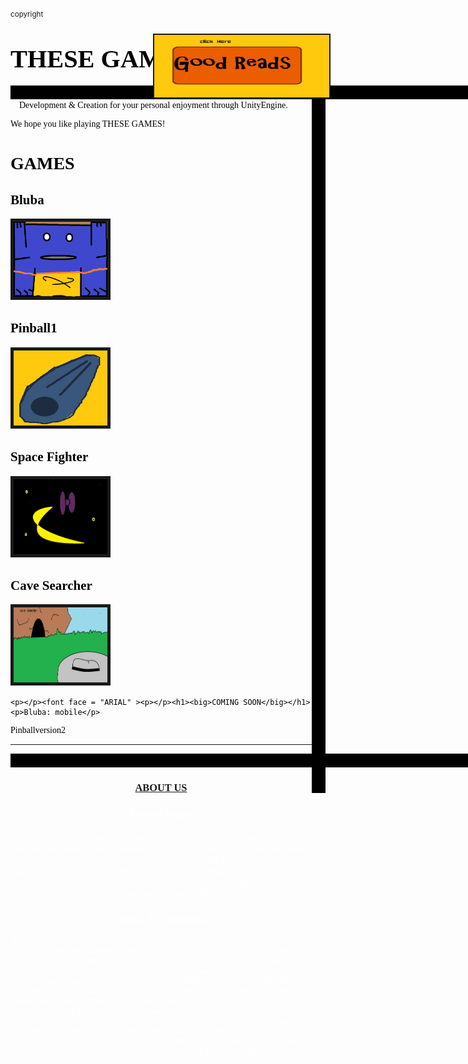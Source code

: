 <html>

<head>
<script async src="https://www.googletagmanager.com/gtag/js?id=UA-111559017-1"></script>
<script>
  window.dataLayer = window.dataLayer || [];
  function gtag(){dataLayer.push(arguments);}
  gtag('js', new Date());

  gtag('config', 'UA-111559017-1');
</script>
<meta name="google-site-verification" content="yjHml9lkftCJ1raEbsypdUbs3PPt6Ij8lSahk4y_WQ4" />
    <meta name="keywords" content="free,online,games,thesegames,videogames,entertainment"/>
    <meta name="owner" content="Alexander Blesener"/>
    <meta name="description" content="free online games for your personal enjoyment"/>
    <meta name="revision" content="lastmodified: 2017-12-27"/>
   <title>THESEGAMES</title><small>copyright</small> </head>
<a href="https://www.amazon.com/dp/B078KN1K3X"><img style="position:absolute;right:220px;top:105px;width:280px;height:100px;" border="2" src="goodreads.png" alt="goodreads"  ></a>

    
<style>
    .vl {border-right: 22px solid black; height: 1200px;} 
  </style>
<div class="vl">
    
<body background="backgroundgrey.png">

<p><h1><big><big><font face="PALATINO" color="black">THESE GAMES</font></big></big></h1>
</p>
<p>
<style> .hl {border-left:1330px solid black; height: 22px;}</style><div class="hl"></div>
<font face="GEORGIA" color="black">&emsp;Development & Creation for your personal enjoyment through UnityEngine. 
<p> We hope you like playing THESE GAMES! </p>
<p>
<h1>GAMES</h1><p>
<h2>Bluba</h2></p>
<a href="Bluba.htm"><img border="5" alt="Bluba" src ="sprite3.png" width="150" height ="120"></a>
<p>
    </p>

<h2>Pinball1</h2></p>
<a href="Pinball1.htm"><img border="5" alt ="Pinball1" src="flipper.png" width="150" height="120"></a>


<h2>Space Fighter</h2><a href="Spacefighter.htm">
<img border="5" alt = "spacefighter" src="spacefighter.png" width="150" height = "120"></a>

<h2>Cave Searcher</h2><a href="cavesearch.html">
  <img border="5" alt="cavesearcher" src="cave.png" width="150" height = "120"></a>
  
    <p></p><font face = "ARIAL" ><p></p><h1><big>COMING SOON</big></h1><p>Bluba: mobile</p>
Pinballversion2
<p></p>
<p></p><p></p><hr>

<style> .hl1 {border-left:1330px solid black; height: 22px;}</style><div class="hl1">
</div>
<center><h3><a href = "aboutus.htm">ABOUT US</a></h3></center>
<font face = "TIMES NEW ROMAN" color = "white">
<p></p><center><h3>Privacy Policy</h3></center>
None of you're data is stored by accessing this site. We do not store any of your personal data. None of you're personal data is used or stored. If you have been asked to share any personal data or information by THESEGAMES, say no. If you are asked to share any of your personal data by any of our affiliates, we are not responsible for it and do not ask our affiliates for it. We do not require your data for this site. Our site is for your personal entertainment ONLY. 

<p></p><center><h3>Terms & Conditions</h3></center>
<center>We may modify these Terms, for any reason at any time, by posting a new version on Our Website; these changes do not affect rights and obligations that arose prior to such changes.The contents of this site, including All copyright, trade marks, design rights, patents, Site software, design, artwork, illustrations, Applications, and other intellectual property rights in and on THESEGAMES belongs to THESEGAMES and/or third parties, and any of their successors and assigns, and any of their respective licensors, Advertisers, suppliers, and operational service providers and are legally protected, without limitation, under U.S. Federal and State laws, regulations and treaties. On notice, we will act to remove content on the Site that infringes the copyrights of others. THESEGAMES reserves all of its rights. Nothing in the Terms grants you a right or license to use any trade mark, design right or copyright owned or controlled by THESEGAMES or any other third party except as expressly provided. 
</center>

